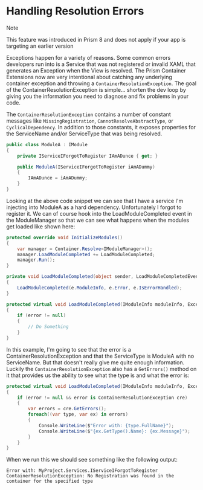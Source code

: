 # Handling Resolution Errors

> [!NOTE]
> This feature was introduced in Prism 8 and does not apply if your app is targeting an earlier version

Exceptions happen for a variety of reasons. Some common errors developers run into is a Service that was not registered or invalid XAML that generates an Exception when the View is resolved. The Prism Container Extensions now are very intentional about catching any underlying container exception and throwing a `ContainerResolutionException`. The goal of the ContainerResolutionException is simple... shorten the dev loop by giving you the information you need to diagnose and fix problems in your code.

The `ContainerResolutionException` contains a number of constant messages like `MissingRegistration`, `CannotResolveAbstractType`, or `CyclicalDependency`. In addition to those constants, it exposes properties for the ServiceName and/or ServiceType that was being resolved.

```csharp
public class ModuleA : IModule
{
    private IServiceIForgotToRegister IAmADunce { get; }

    public ModuleA(IServiceIForgotToRegister iAmADummy)
    {
        IAmADunce = iAmADummy;
    }
}
```

Looking at the above code snippet we can see that I have a service I'm injecting into ModuleA as a hard dependency. Unfortunately I forgot to register it. We can of course hook into the LoadModuleCompleted event in the ModuleManager so that we can see what happens when the modules get loaded like shown here:

```csharp
protected override void InitializeModules()
{
    var manager = Container.Resolve<IModuleManager>();
    manager.LoadModuleCompleted += LoadModuleCompleted;
    manager.Run();
}

private void LoadModuleCompleted(object sender, LoadModuleCompletedEventArgs e)
{
    LoadModuleCompleted(e.ModuleInfo, e.Error, e.IsErrorHandled);
}

protected virtual void LoadModuleCompleted(IModuleInfo moduleInfo, Exception error, bool isHandled)
{
    if (error != null)
    {
        // Do Something
    }
}
```

In this example, I'm going to see that the error is a ContainerResolutionException and that the ServiceType is ModuleA with no ServiceName. But that doesn't really give me quite enough information. Luckily the `ContainerResolutionException` also has a `GetErrors()` method on it that provides us the ability to see what the type is and what the error is:

```csharp
protected virtual void LoadModuleCompleted(IModuleInfo moduleInfo, Exception error, bool isHandled)
{
    if (error != null && error is ContainerResolutionException cre)
    {
        var errors = cre.GetErrors();
        foreach((var type, var ex) in errors)
        {
            Console.WriteLine($"Error with: {type.FullName}");
            Console.WriteLine($"{ex.GetType().Name}: {ex.Message}");
        }
    }
}
```

When we run this we should see something like the following output:

```text
Error with: MyProject.Services.IServiceIForgotToRegister
ContainerResolutionException: No Registration was found in the container for the specified type
```
